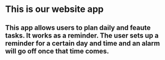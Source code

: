 <!DOCTYPE html>
<html lang="en">
<head>
    <meta charset="UTF-8">
    <meta http-equiv="X-UA-Compatible" content="IE=edge">
    <meta name="viewport" content="width=device-width, initial-scale=1.0">
    
</head>
<body>
    <h1>This is our website app</h1>
    <h2>This app allows users to plan daily and feaute tasks. It works as a reminder. The user sets up a reminder for a certain day and time and an alarm will go off once that time comes.</h2>
</body>
</html>
